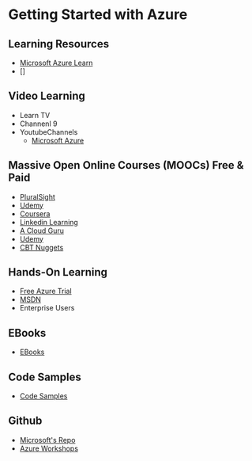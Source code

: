 # Getting Started with Azure

## Learning Resources
- [Microsoft Azure Learn](https://docs.microsoft.com/en-us/learn/azure/)
- []

## Video Learning
- Learn TV
- Channenl 9
- YoutubeChannels
  - [Microsoft Azure](https://www.youtube.com/channel/UC0m-80FnNY2Qb7obvTL_2fA/videos)

## Massive Open Online Courses (MOOCs) Free & Paid
- [PluralSight](https://www.pluralsight.com/partners/microsoft/azure)
- [Udemy](https://www.udemy.com/topic/microsoft-azure/)
- [Coursera](https://www.coursera.org/search?query=azure)
- [Linkedin Learning](https://www.linkedin.com/learning/topics/azure?u=94414770)
- [A Cloud Guru](https://acloudguru.com/azure-cloud-training)
- [Udemy](https://www.udacity.com/course/cloud-developer-using-microsoft-azure-nanodegree--nd081)
- [CBT Nuggets](https://www.cbtnuggets.com/it-training/microsoft-azure)

## Hands-On Learning
- [Free Azure Trial](https://azure.microsoft.com/en-in/offers/ms-azr-0044p/)
- [MSDN](https://azure.microsoft.com/en-in/pricing/member-offers/-credit-for-visual-studio-subscribers/)
- Enterprise Users

## EBooks
- [EBooks](https://azure.microsoft.com/en-us/resources/whitepapers/search/?type=EBookResource)

## Code Samples
- [Code Samples](https://docs.microsoft.com/en-us/samples/browse/?products=azure)

## Github 
- [Microsoft's Repo](https://github.com/microsoft)
- [Azure Workshops](https://github.com/AzureWorkshops)